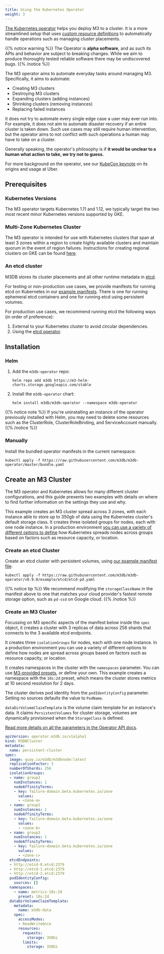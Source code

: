 ```yaml
---
title: Using the Kubernetes Operator
weight: 3
---
```

<!-- TODO: Most of this is much the same as the quickstart, maybe combine, or make this the next start? -->
[The Kubernetes operator](https://operator.m3db.io/) helps you deploy M3 to a cluster. It is a more streamlined setup that uses [custom resource definitions](https://kubernetes.io/docs/concepts/extend-kubernetes/api-extension/custom-resources/) to automatically handle operations such as managing cluster placements.

{{% notice warning %}}
The Operator is **alpha software**, and as such its APIs and behavior are subject to breaking changes. While we
aim to produce thoroughly tested reliable software there may be undiscovered bugs.
{{% /notice %}}

The M3 operator aims to automate everyday tasks around managing M3. Specifically, it aims to automate:

-   Creating M3 clusters
-   Destroying M3 clusters
-   Expanding clusters (adding instances)
-   Shrinking clusters (removing instances)
-   Replacing failed instances

It does not try to automate every single edge case a user may ever run into. For example, it does not aim to
automate disaster recovery if an entire cluster is taken down. Such use cases may still require human intervention, but
the operator aims to not conflict with such operations a human may have to take on a cluster.

Generally speaking, the operator's philosophy is if **it would be unclear to a human what action to take, we try not to guess.**

For more background on the operator, see our [KubeCon keynote](https://kccna18.sched.com/event/Gsxn/keynote-smooth-operator-large-scale-automated-storage-with-kubernetes-celina-ward-software-engineer-matt-schallert-site-reliability-engineer-uber) on its origins and usage at Uber.

## Prerequisites

### Kubernetes Versions

The M3 operator targets Kubernetes 1.11 and 1.12, we typically target the two most recent minor Kubernetes versions supported by GKE.

### Multi-Zone Kubernetes Cluster

The M3 operator is intended for use with Kubernetes clusters that span at least 3 zones within a region to create
highly available clusters and maintain quorum in the event of region failures. Instructions for creating regional
clusters on GKE can be found [here](https://cloud.google.com/kubernetes-engine/docs/concepts/regional-clusters).

### An etcd cluster

M3DB stores its cluster placements and all other runtime metadata in [etcd](https://etcd.io).

For testing or non-production use cases, we provide manifests for running etcd on Kubernetes in our [example manifests](https://github.com/m3db/m3db-operator/tree/master/example/etcd). There is one for running ephemeral etcd containers and one for running etcd using persistent volumes.

For production use cases, we recommend running etcd the following ways (in order of preference):

1.  External to your Kubernetes cluster to avoid circular dependencies.
2.  Using the [etcd operator](https://github.com/coreos/etcd-operator).

## Installation

### Helm

1.  Add the `m3db-operator` repo:

    ```shell
    helm repo add m3db https://m3-helm-charts.storage.googleapis.com/stable
    ```

2.  Install the `m3db-operator` chart:

    ```shell
    helm install m3db/m3db-operator --namespace m3db-operator
    ```

{{% notice note %}}
If you're uninstalling an instance of the operator previously installed with Helm, you may need to delete some resources such as the ClusterRole, ClusterRoleBinding, and ServiceAccount manually.
{{% /notice %}}

### Manually

Install the bundled operator manifests in the current namespace:

```shell
kubectl apply -f https://raw.githubusercontent.com/m3db/m3db-operator/master/bundle.yaml
```

## Create an M3 Cluster

The M3 operator and Kubernetes allows for many different cluster configurations, and this guide presents two examples with details on where to find further information on the settings they use and why.


This example creates an M3 cluster spread across 3 zones, with each instance able to store up to 350gb of data using the Kubernetes cluster's default storage class. It creates three isolated groups for nodes, each with one node instance. In a production environment [you can use a variety of different options to define](https://operator.m3db.io/configuration/node_affinity/) how Kubernetes spreads nodes across groups based on factors such as resource capacity, or location.

### Create an etcd Cluster

Create an etcd cluster with persistent volumes, using [our example manifest file](https://raw.githubusercontent.com/m3db/m3db-operator/v0.9.0/example/etcd/etcd-pd.yaml):

```shell
kubectl apply -f https://raw.githubusercontent.com/m3db/m3db-operator/v0.9.0/example/etcd/etcd-pd.yaml
```

{{% notice tip %}}
We recommend modifying the `storageClassName` in the manifest above to one that matches your cloud provider's fastest remote storage option, such as `pd-ssd` on Google cloud.
{{% /notice %}}

### Create an M3 Cluster


Focussing on M3 specific aspects of the manifest below inside the `spec` object, it creates a cluster with 3 replicas of data across 256 shards that connects to the 3 available etcd endpoints.

It creates three `isolationGroups` for nodes, each with one node instance. In a production environment you can use a variety of different options to define how nodes are spread across groups based on factors such as resource capacity, or location.

It creates namespaces in the cluster with the `namespaces` parameter. You can use [M3-provided presets](https://operator.m3db.io/configuration/namespaces/#presets), or define your own. This example creates a namespace with the `10s:2d` preset, which means the cluster stores metrics at 10 second resolution for 2 days. 




The cluster derives pod identity from the `podIdentityConfig` parameter. Setting no sources defaults the value to `PodName`.

`dataDirVolumeClaimTemplate` is the volume claim template for an instance's data. It claims `PersistentVolumes` for cluster storage, volumes are dynamically provisioned  when the `StorageClass` is defined.



[Read more details on all the parameters in the Operator API docs](https://operator.m3db.io/api/).




```yaml
apiVersion: operator.m3db.io/v1alpha1
kind: M3DBCluster
metadata:
  name: persistent-cluster
spec:
  image: quay.io/m3db/m3dbnode:latest
  replicationFactor: 3
  numberOfShards: 256
  isolationGroups:
  - name: group1
    numInstances: 1
    nodeAffinityTerms:
    - key: failure-domain.beta.kubernetes.io/zone
      values:
      - <zone-a>
  - name: group2
    numInstances: 1
    nodeAffinityTerms:
    - key: failure-domain.beta.kubernetes.io/zone
      values:
      - <zone-b>
  - name: group3
    numInstances: 1
    nodeAffinityTerms:
    - key: failure-domain.beta.kubernetes.io/zone
      values:
      - <zone-c>
  etcdEndpoints:
  - http://etcd-0.etcd:2379
  - http://etcd-1.etcd:2379
  - http://etcd-2.etcd:2379
  podIdentityConfig:
    sources: []
  namespaces:
    - name: metrics-10s:2d
      preset: 10s:2d
  dataDirVolumeClaimTemplate:
    metadata:
      name: m3db-data
    spec:
      accessModes:
      - ReadWriteOnce
      resources:
        requests:
          storage: 350Gi
        limits:
          storage: 350Gi
```